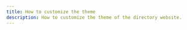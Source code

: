 ```yaml
---
title: How to customize the theme
description: How to customize the theme of the directory website.
---
```



